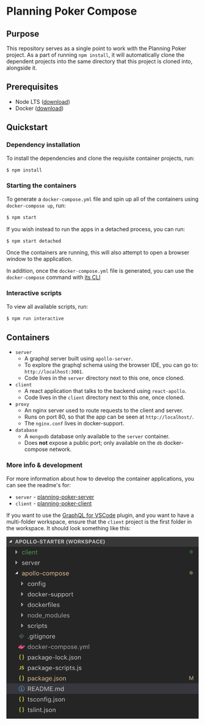 # Planning Poker Compose

## Purpose
This repository serves as a single point to work with the Planning Poker project.  As a part of running `npm install`, it will automatically clone the dependent projects into the same directory that this project is cloned into, alongside it.

## Prerequisites
* Node LTS ([download](https://nodejs.org/en/download/))
* Docker ([download](https://www.docker.com/get-started))

## Quickstart

### Dependency installation
To install the dependencies and clone the requisite container projects, run:
```bash
$ npm install
```

### Starting the containers
To generate a `docker-compose.yml` file and spin up all of the containers using `docker-compose up`, run:
```bash
$ npm start
```

If you wish instead to run the apps in a detached process, you can run:
```bash
$ npm start detached
```

Once the containers are running, this will also attempt to open a browser window to the application.

In addition, once the `docker-compose.yml` file is generated, you can use the `docker-compose` command with [its CLI](https://docs.docker.com/compose/reference/overview/)

### Interactive scripts
To view all available scripts, run:
```bash
$ npm run interactive
```

## Containers
* `server`
  * A graphql server built using `apollo-server`.
  * To explore the graphql schema using the browser IDE, you can go to: `http://localhost:3001`.
  * Code lives in the `server` directory next to this one, once cloned.
* `client`
  * A react application that talks to the backend using `react-apollo`.
  * Code lives in the `client` directory next to this one, once cloned.
* `proxy`
  * An nginx server used to route requests to the client and server.
  * Runs on port 80, so that the app can be seen at `http://localhost/`.
  * The `nginx.conf` lives in docker-support.
* `database`
  * A `mongodb` database only available to the `server` container.
  * Does **not** expose a public port; only available on the `db` docker-compose network.

### More info & development
For more information about how to develop the container applications, you can see the readme's for:
* `server` - [planning-poker-server](https://github.com/excellalabs/planning-poker-server)
* `client` - [planning-poker-client](https://github.com/excellalabs/planning-poker-client)

If you want to use the [GraphQL for VSCode](https://marketplace.visualstudio.com/items?itemName=kumar-harsh.graphql-for-vscode#overview) plugin, and you want to have a multi-folder workspace, ensure that the `client` project is the first folder in the workspace.  It should look something like this:

![Workspace example](./.assets/workspace.png)
